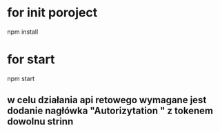 # for init poroject
npm install
# for start
npm start
## w celu działania api retowego wymagane jest dodanie nagłówka "Autorizytation " z tokenem dowolnu strinn
